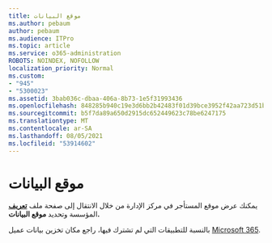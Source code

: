 ```yaml
---
title: موقع البيانات
ms.author: pebaum
author: pebaum
ms.audience: ITPro
ms.topic: article
ms.service: o365-administration
ROBOTS: NOINDEX, NOFOLLOW
localization_priority: Normal
ms.custom:
- "945"
- "5300023"
ms.assetid: 3bab036c-dbaa-406a-8b73-1e5f31993436
ms.openlocfilehash: 848285b940c19e3d6bb2b42483f01d39bce3952f42aa723d51b1a6392f0f1dcc
ms.sourcegitcommit: b5f7da89a650d2915dc652449623c78be6247175
ms.translationtype: MT
ms.contentlocale: ar-SA
ms.lasthandoff: 08/05/2021
ms.locfileid: "53914602"
---
```

# <a name="data-location"></a>موقع البيانات

يمكنك عرض موقع المستأجر في مركز الإدارة من خلال الانتقال إلى صفحة ملف [ **تعريف**](https://admin.microsoft.com/AdminPortal/Home#/Settings/OrganizationProfile) المؤسسة وتحديد **موقع البيانات.**

بالنسبة للتطبيقات التي لم تشترك فيها، راجع مكان تخزين بيانات عميل [Microsoft 365](https://docs.microsoft.com/office365/enterprise/o365-data-locations).